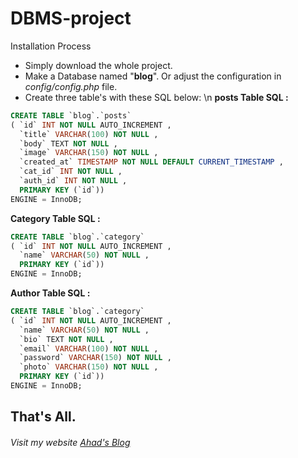 # DBMS-project
Installation Process
- Simply download the whole project.
- Make a Database named "**blog**". Or adjust the configuration in *config/config.php* file. 
- Create three table's with these SQL below: \n
**posts Table SQL :**
```sql
CREATE TABLE `blog`.`posts` 
( `id` INT NOT NULL AUTO_INCREMENT , 
  `title` VARCHAR(100) NOT NULL , 
  `body` TEXT NOT NULL , 
  `image` VARCHAR(150) NOT NULL , 
  `created_at` TIMESTAMP NOT NULL DEFAULT CURRENT_TIMESTAMP , 
  `cat_id` INT NOT NULL , 
  `auth_id` INT NOT NULL , 
  PRIMARY KEY (`id`)) 
ENGINE = InnoDB;
```
**Category Table SQL :**
```sql
CREATE TABLE `blog`.`category` 
( `id` INT NOT NULL AUTO_INCREMENT , 
  `name` VARCHAR(50) NOT NULL , 
  PRIMARY KEY (`id`)) 
ENGINE = InnoDB;
```
**Author Table SQL :**
```sql
CREATE TABLE `blog`.`category` 
( `id` INT NOT NULL AUTO_INCREMENT , 
  `name` VARCHAR(50) NOT NULL ,
  `bio` TEXT NOT NULL , 
  `email` VARCHAR(100) NOT NULL ,
  `password` VARCHAR(150) NOT NULL ,
  `photo` VARCHAR(150) NOT NULL ,
  PRIMARY KEY (`id`)) 
ENGINE = InnoDB;
```
## That's All. 
###### Visit my website [Ahad's Blog](http://jobayer.me)
